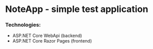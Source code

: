# NoteApp - simple test application

### Technologies:

- ASP.NET Core WebApi (backend)
- ASP.NET Core Razor Pages (frontend)

